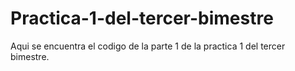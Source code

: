 # Practica-1-del-tercer-bimestre
Aqui se encuentra el codigo de la parte 1 de la practica 1 del tercer bimestre.
